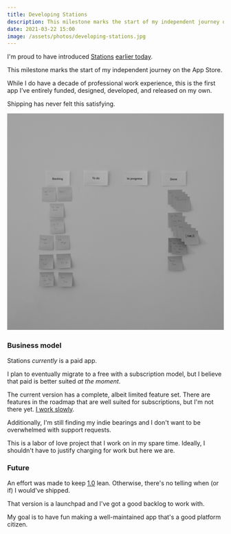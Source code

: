 ```yaml
---
title: Developing Stations
description: This milestone marks the start of my independent journey on the App Store.
date: 2021-03-22 15:00
image: /assets/photos/developing-stations.jpg
---
```


I'm proud to have introduced [Stations][stations] [earlier today][earlier].

This milestone marks the start of my independent journey on the App Store.

While I do have a decade of professional work experience, this is the first app I’ve entirely funded, designed, developed, and released on my own.

Shipping has never felt this satisfying.

<img class="hero" src="/assets/photos/developing-stations.jpg" alt="Board of development tasks at the time of launch" title="Developing Stations" />

### Business model

Stations *currently* is a paid app.

I plan to eventually migrate to a free with a subscription model, but I believe that paid is better suited *at the moment*.

The current version has a complete, albeit limited feature set. There are features in the roadmap that are well suited for subscriptions, but I'm not there yet. [I work slowly][yt].

Additionally, I'm still finding my indie bearings and I don't want to be overwhelmed with support requests.

This is a labor of love project that I work on in my spare time. Ideally, I shouldn't have to justify charging for work but here we are.

### Future

An effort was made to keep [1.0][1] lean. Otherwise, there's no telling when (or if) I would've shipped.

That version is a launchpad and I've got a good backlog to work with.

My goal is to have fun making a well-maintained app that's a good platform citizen.


[stations]: https://stationsmontreal.app
[earlier]: https://laurentboileau.ca/2021/03/22/introducing-stations-for-iphone.html
[yt]: https://www.youtube.com/watch?v=7ucXAlmC1-0
[1]: https://stationsmontreal.app/release-notes/1.0.html
